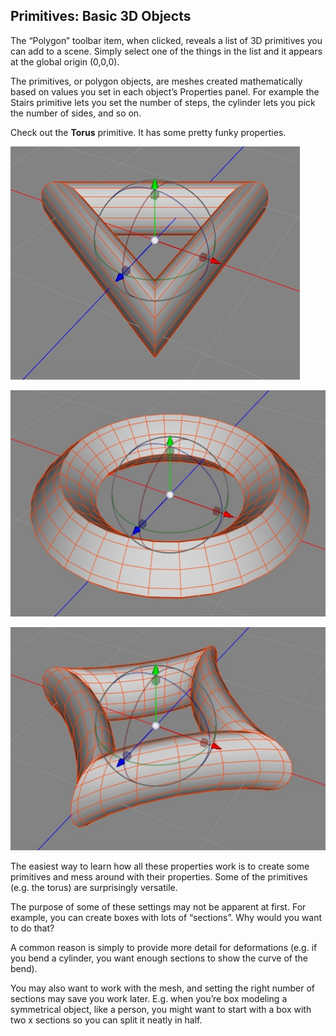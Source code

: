 ## Primitives: Basic 3D Objects

The “Polygon” toolbar item, when clicked, reveals a list of 3D primitives you can add to a scene. Simply select one of the things in the list and it appears at the global origin (0,0,0).

The primitives, or polygon objects, are meshes created mathematically based on values you set in each object’s Properties panel. For example the Stairs primitive lets you set the number of steps, the cylinder lets you pick the number of sides, and so on.

Check out the **Torus** primitive. It has some pretty funky properties.

![](Screen%20Shot%202014-07-01%20at%209.32.53%20AM.jpg)

![](Screen%20Shot%202014-07-01%20at%209.32.40%20AM.jpg)

![](Screen%20Shot%202014-07-01%20at%209.32.30%20AM.jpg)

The easiest way to learn how all these properties work is to create some primitives and mess around with their properties. Some of the primitives (e.g. the torus) are surprisingly versatile.

The purpose of some of these settings may not be apparent at first. For example, you can create boxes with lots of “sections”. Why would you want to do that? 

A common reason is simply to provide more detail for deformations (e.g. if you bend a cylinder, you want enough sections to show the curve of the bend). 

You may also want to work with the mesh, and setting the right number of sections may save you work later. E.g. when you’re box modeling a symmetrical object, like a person, you might want to start with a box with two x sections so you can split it neatly in half.

